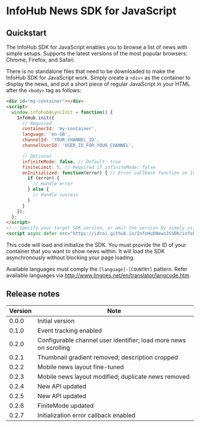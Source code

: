 # InfoHub News SDK for JavaScript

## Quickstart

The InfoHub SDK for JavaScript enables you to browse a list of news with simple setups. Supports the latest versions of the most popular browsers: Chrome, Firefox, and Safari.

There is no standalone files that need to be downloaded to make the InfoHub SDK for JavaScript work. Simply create a `<div>` as the container to display the news, and put a short piece of regular JavaScript in your HTML after the `<body>` tag as follows:

```html
<div id="my-container"></div>
<script>
  window.infohubAsyncInit = function() {
    InfoHub.init({
      // Required
      containerId: 'my-container',
      language: 'en-GB',
      channelId: 'YOUR_CHANNEL_ID',
      channelUserId: 'USER_ID_FOR_YOUR_CHANNEL',

      // Optional
      infiniteMode: false, // Default: true
      finiteLimit: 5, // Required if infiniteMode: false
      onInitialized: function(error) { // Error callback function on Initialization
        if (error) {
          // Handle error
        } else {
          // Handle success
        }
      }
    });
  };
</script>
<!-- Specify your target SDK version, or omit the version by simply using `latest`. -->
<script async defer src="https://idroi.github.io/InfoHubNewsJSSDK/infohub-news-latest.js"></script>
```

This code will load and initialize the SDK. You must provide the ID of your container that you want to show news within. It will load the SDK asynchronously without blocking your page loading.

Available languages must comply the `[language]-[COUNTRY]` pattern. Refer available languages via http://www.lingoes.net/en/translator/langcode.htm.

## Release notes

|Version|Note|
|-|-|
|0.0.0|Initial version|
|0.1.0|Event tracking enabled|
|0.2.0|Configurable channel user identifier; load more news on scrolling|
|0.2.1|Thumbnail gradient removed; description cropped|
|0.2.2|Mobile news layout fine-tuned|
|0.2.3|Mobile news layout modified; duplicate news removed|
|0.2.4|New API updated|
|0.2.5|New API updated|
|0.2.6|FiniteMode updated|
|0.2.7|Initialization error callback enabled|
